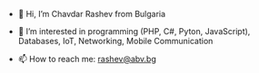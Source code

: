 - 👋 Hi, I’m Chavdar Rashev from Bulgaria
- 👀 I’m interested in programming (PHP, C#, Pyton, JavaScript), Databases, IoT, Networking, Mobile Communication 

- 📫 How to reach me: rashev@abv.bg

<!---
ChavdarRashev/ChavdarRashev is a ✨ special ✨ repository because its `README.md` (this file) appears on your GitHub profile.
You can click the Preview link to take a look at your changes.
--->
